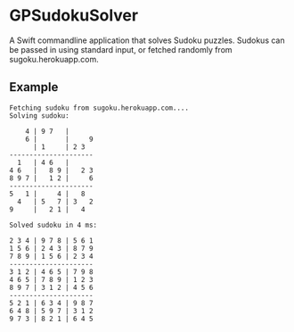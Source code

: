 # GPSudokuSolver

A Swift commandline application that solves Sudoku puzzles.  Sudokus can be passed in using standard input, or fetched randomly from sugoku.herokuapp.com.

## Example
```
Fetching sudoku from sugoku.herokuapp.com....
Solving sudoku:

    4 | 9 7   |      
    6 |       |     9
      | 1     | 2 3  
---------------------
  1   | 4 6   |      
4 6   |   8 9 |   2 3
8 9 7 |   1 2 |     6
---------------------
5   1 |     4 |   8  
  4   | 5   7 | 3   2
9     |   2 1 |   4  

Solved sudoku in 4 ms:

2 3 4 | 9 7 8 | 5 6 1
1 5 6 | 2 4 3 | 8 7 9
7 8 9 | 1 5 6 | 2 3 4
---------------------
3 1 2 | 4 6 5 | 7 9 8
4 6 5 | 7 8 9 | 1 2 3
8 9 7 | 3 1 2 | 4 5 6
---------------------
5 2 1 | 6 3 4 | 9 8 7
6 4 8 | 5 9 7 | 3 1 2
9 7 3 | 8 2 1 | 6 4 5
```
